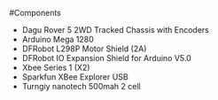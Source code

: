 #Components
- Dagu Rover 5 2WD Tracked Chassis with Encoders
- Arduino Mega 1280
- DFRobot L298P Motor Shield (2A)
- DFRobot IO Expansion Shield for Arduino V5.0
- Xbee Series 1 (X2)
- Sparkfun XBee Explorer USB
- Turngiy nanotech 500mah 2 cell

